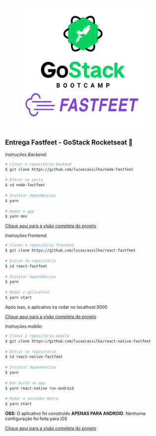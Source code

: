 
<h3 align="center">
  <img height="400" src="https://github.com/lucascassilha/react-fastfeet/raw/master/.github/logo.png"/>
</h3>

## Entrega Fastfeet - GoStack Rocketseat :rocket:


*Instruções Backend:*
```bash
# Clonar o repositório backend
$ git clone https://github.com/lucascassilha/node-fastfeet

# Entrar na pasta
$ cd node-fastfeet

# Instalar dependencias
$ yarn

# Rodar o app
$ yarn dev
```
[Clique aqui para a visão completa do projeto](https://github.com/lucascassilha/node-fastfeet/blob/master/README.md)


*Instruções Frontend:*
```bash
# Clonar o repositório frontend
$ git clone https://github.com/lucascassilha/react-fastfeet

# Entrar no repositório
$ cd react-fastfeet

# Instalar dependências
$ yarn

# Rodar o aplicativo
$ yarn start
```

Após isso, o aplicativo ira rodar no localhost:3000

[Clique aqui para a visão completa do projeto](https://github.com/lucascassilha/react-fastfeet/blob/master/README.md)

*Instruções mobile:*
```bash
# Clonar o repositório mobile
$ git clone https://github.com/lucascassilha/react-native-fastfeet

# Entrar no repositório
$ cd react-native-fastfeet

# Instalar dependencias
$ yarn

# Dar build no app
$ yarn react-native run-android

# Rodar o servidor Metro
$ yarn start
```
**OBS:** O aplicativo foi construido **APENAS PARA ANDROID**. Nenhuma configuração foi feita para iOS


[Clique aqui para a visão completa do projeto](https://github.com/lucascassilha/react-fastfeet/blob/master/README.md)
